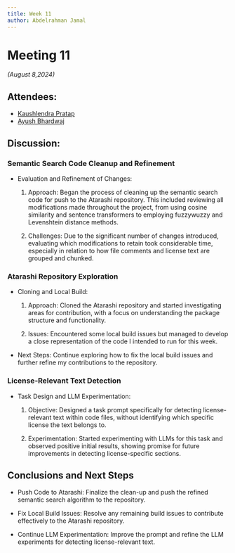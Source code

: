 ```yaml
---
title: Week 11
author: Abdelrahman Jamal
---
```

<!--
SPDX-License-Identifier: CC-BY-SA-4.0

SPDX-FileCopyrightText: 2024 Abdelrahman Jamal <abdelrahmanjamal5565@gmail.com>
-->

# Meeting 11

*(August 8,2024)*

## Attendees:
- [Kaushlendra Pratap](https://github.com/Kaushl2208)
- [Ayush Bhardwaj](https://github.com/hastagAB)

## Discussion:

### Semantic Search Code Cleanup and Refinement

- Evaluation and Refinement of Changes:

  1. Approach: Began the process of cleaning up the semantic search code for push to the Atarashi repository. This included reviewing all modifications made throughout the project, from using cosine similarity and sentence transformers to employing fuzzywuzzy and Levenshtein distance methods.
  
  2. Challenges: Due to the significant number of changes introduced, evaluating which modifications to retain took considerable time, especially in relation to how file comments and license text are grouped and chunked.

### Atarashi Repository Exploration

- Cloning and Local Build:

  1. Approach: Cloned the Atarashi repository and started investigating areas for contribution, with a focus on understanding the package structure and functionality.
  
  2. Issues: Encountered some local build issues but managed to develop a close representation of the code I intended to run for this week.

- Next Steps: Continue exploring how to fix the local build issues and further refine my contributions to the repository.

### License-Relevant Text Detection

- Task Design and LLM Experimentation:

  1. Objective: Designed a task prompt specifically for detecting license-relevant text within code files, without identifying which specific license the text belongs to.
  
  2. Experimentation: Started experimenting with LLMs for this task and observed positive initial results, showing promise for future improvements in detecting license-specific sections.

## Conclusions and Next Steps

- Push Code to Atarashi: Finalize the clean-up and push the refined semantic search algorithm to the repository.

- Fix Local Build Issues: Resolve any remaining build issues to contribute effectively to the Atarashi repository.

- Continue LLM Experimentation: Improve the prompt and refine the LLM experiments for detecting license-relevant text.
